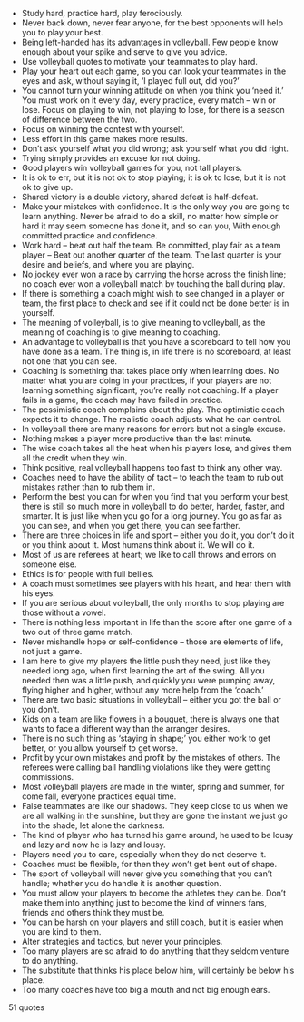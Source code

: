  - Study hard, practice hard, play ferociously.
 - Never back down, never fear anyone, for the best opponents will help you to play your best.
 - Being left-handed has its advantages in volleyball. Few people know enough about your spike and serve to give you advice.
 - Use volleyball quotes to motivate your teammates to play hard.
 - Play your heart out each game, so you can look your teammates in the eyes and ask, without saying it, ‘I played full out, did you?’
 - You cannot turn your winning attitude on when you think you ‘need it.’ You must work on it every day, every practice, every match – win or lose. Focus on playing to win, not playing to lose, for there is a season of difference between the two.
 - Focus on winning the contest with yourself.
 - Less effort in this game makes more results.
 - Don’t ask yourself what you did wrong; ask yourself what you did right.
 - Trying simply provides an excuse for not doing.
 - Good players win volleyball games for you, not tall players.
 - It is ok to err, but it is not ok to stop playing; it is ok to lose, but it is not ok to give up.
 - Shared victory is a double victory, shared defeat is half-defeat.
 - Make your mistakes with confidence. It is the only way you are going to learn anything. Never be afraid to do a skill, no matter how simple or hard it may seem someone has done it, and so can you, With enough committed practice and confidence.
 - Work hard – beat out half the team. Be committed, play fair as a team player – Beat out another quarter of the team. The last quarter is your desire and beliefs, and where you are playing.
 - No jockey ever won a race by carrying the horse across the finish line; no coach ever won a volleyball match by touching the ball during play.
 - If there is something a coach might wish to see changed in a player or team, the first place to check and see if it could not be done better is in yourself.
 - The meaning of volleyball, is to give meaning to volleyball, as the meaning of coaching is to give meaning to coaching.
 - An advantage to volleyball is that you have a scoreboard to tell how you have done as a team. The thing is, in life there is no scoreboard, at least not one that you can see.
 - Coaching is something that takes place only when learning does. No matter what you are doing in your practices, if your players are not learning something significant, you’re really not coaching. If a player fails in a game, the coach may have failed in practice.
 - The pessimistic coach complains about the play. The optimistic coach expects it to change. The realistic coach adjusts what he can control.
 - In volleyball there are many reasons for errors but not a single excuse.
 - Nothing makes a player more productive than the last minute.
 - The wise coach takes all the heat when his players lose, and gives them all the credit when they win.
 - Think positive, real volleyball happens too fast to think any other way.
 - Coaches need to have the ability of tact – to teach the team to rub out mistakes rather than to rub them in.
 - Perform the best you can for when you find that you perform your best, there is still so much more in volleyball to do better, harder, faster, and smarter. It is just like when you go for a long journey. You go as far as you can see, and when you get there, you can see farther.
 - There are three choices in life and sport – either you do it, you don’t do it or you think about it. Most humans think about it. We will do it.
 - Most of us are referees at heart; we like to call throws and errors on someone else.
 - Ethics is for people with full bellies.
 - A coach must sometimes see players with his heart, and hear them with his eyes.
 - If you are serious about volleyball, the only months to stop playing are those without a vowel.
 - There is nothing less important in life than the score after one game of a two out of three game match.
 - Never mishandle hope or self-confidence – those are elements of life, not just a game.
 - I am here to give my players the little push they need, just like they needed long ago, when first learning the art of the swing. All you needed then was a little push, and quickly you were pumping away, flying higher and higher, without any more help from the ‘coach.’
 - There are two basic situations in volleyball – either you got the ball or you don’t.
 - Kids on a team are like flowers in a bouquet, there is always one that wants to face a different way than the arranger desires.
 - There is no such thing as ‘staying in shape;’ you either work to get better, or you allow yourself to get worse.
 - Profit by your own mistakes and profit by the mistakes of others. The referees were calling ball handling violations like they were getting commissions.
 - Most volleyball players are made in the winter, spring and summer, for come fall, everyone practices equal time.
 - False teammates are like our shadows. They keep close to us when we are all walking in the sunshine, but they are gone the instant we just go into the shade, let alone the darkness.
 - The kind of player who has turned his game around, he used to be lousy and lazy and now he is lazy and lousy.
 - Players need you to care, especially when they do not deserve it.
 - Coaches must be flexible, for then they won’t get bent out of shape.
 - The sport of volleyball will never give you something that you can’t handle; whether you do handle it is another question.
 - You must allow your players to become the athletes they can be. Don’t make them into anything just to become the kind of winners fans, friends and others think they must be.
 - You can be harsh on your players and still coach, but it is easier when you are kind to them.
 - Alter strategies and tactics, but never your principles.
 - Too many players are so afraid to do anything that they seldom venture to do anything.
 - The substitute that thinks his place below him, will certainly be below his place.
 - Too many coaches have too big a mouth and not big enough ears.

51 quotes